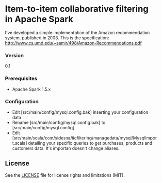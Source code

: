 # Item-to-item collaborative filtering in Apache Spark

I've developed a simple implementation of the Amazon recommendation system, published in 2003.
This is the specification: http://www.cs.umd.edu/~samir/498/Amazon-Recommendations.pdf

### Version
0.1

### Prerequisites
* Apache Spark 1.5.x

### Configuration
* Edit [src/main/config/mysql.config.bak] inserting your configuration data
* Rename [src/main/config/mysql.config.bak] to [src/main/config/mysql.config]
* Edit [src/main/scala/com/sidesna/iicfiltering/managedata/mysql/MysqlImport.scala] detailing your specific queries to get purchases, products and customers data. It's importan doesn't change aliases.


## License

See the [LICENSE](LICENSE.txt) file for license rights and limitations (MIT).